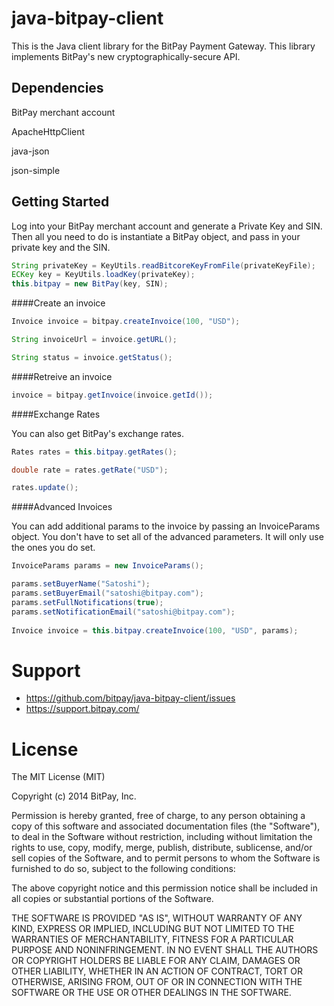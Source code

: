 java-bitpay-client
==================

This is the Java client library for the BitPay Payment Gateway.  This library implements BitPay's new cryptographically-secure API.

Dependencies
------------
BitPay merchant account

ApacheHttpClient

java-json

json-simple

Getting Started
---------------

Log into your BitPay merchant account and generate a Private Key and SIN. Then all you need to do is instantiate a BitPay object, and pass in your private key and the SIN.

```java
String privateKey = KeyUtils.readBitcoreKeyFromFile(privateKeyFile);
ECKey key = KeyUtils.loadKey(privateKey);
this.bitpay = new BitPay(key, SIN);
```

####Create an invoice
```java
Invoice invoice = bitpay.createInvoice(100, "USD");

String invoiceUrl = invoice.getURL();

String status = invoice.getStatus();
```

####Retreive an invoice
```java
invoice = bitpay.getInvoice(invoice.getId());
```
####Exchange Rates

You can also get BitPay's exchange rates.
```java
Rates rates = this.bitpay.getRates();

double rate = rates.getRate("USD");

rates.update();
```
####Advanced Invoices

You can add additional params to the invoice by passing an InvoiceParams object. You don't have to set all of the advanced parameters. It will only use the ones you do set.
```java
InvoiceParams params = new InvoiceParams();

params.setBuyerName("Satoshi");
params.setBuyerEmail("satoshi@bitpay.com");
params.setFullNotifications(true);
params.setNotificationEmail("satoshi@bitpay.com");
		
Invoice invoice = this.bitpay.createInvoice(100, "USD", params);
```

# Support

* https://github.com/bitpay/java-bitpay-client/issues
* https://support.bitpay.com/

# License

The MIT License (MIT)

Copyright (c) 2014 BitPay, Inc.

Permission is hereby granted, free of charge, to any person obtaining a copy
of this software and associated documentation files (the "Software"), to deal
in the Software without restriction, including without limitation the rights
to use, copy, modify, merge, publish, distribute, sublicense, and/or sell
copies of the Software, and to permit persons to whom the Software is
furnished to do so, subject to the following conditions:

The above copyright notice and this permission notice shall be included in all
copies or substantial portions of the Software.

THE SOFTWARE IS PROVIDED "AS IS", WITHOUT WARRANTY OF ANY KIND, EXPRESS OR
IMPLIED, INCLUDING BUT NOT LIMITED TO THE WARRANTIES OF MERCHANTABILITY,
FITNESS FOR A PARTICULAR PURPOSE AND NONINFRINGEMENT. IN NO EVENT SHALL THE
AUTHORS OR COPYRIGHT HOLDERS BE LIABLE FOR ANY CLAIM, DAMAGES OR OTHER
LIABILITY, WHETHER IN AN ACTION OF CONTRACT, TORT OR OTHERWISE, ARISING FROM,
OUT OF OR IN CONNECTION WITH THE SOFTWARE OR THE USE OR OTHER DEALINGS IN THE
SOFTWARE.
